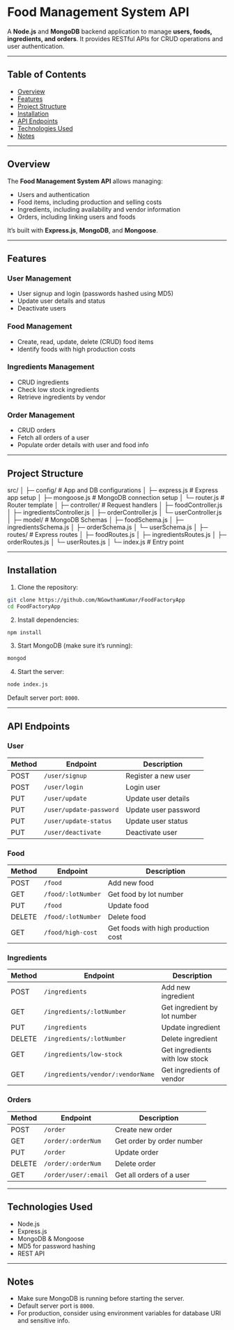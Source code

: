 # Food Management System API

A **Node.js** and **MongoDB** backend application to manage **users, foods, ingredients, and orders**. It provides RESTful APIs for CRUD operations and user authentication.

---

## Table of Contents

- [Overview](#overview)  
- [Features](#features)  
- [Project Structure](#project-structure)  
- [Installation](#installation)  
- [API Endpoints](#api-endpoints)  
- [Technologies Used](#technologies-used)  
- [Notes](#notes)  

---

## Overview

The **Food Management System API** allows managing:

- Users and authentication  
- Food items, including production and selling costs  
- Ingredients, including availability and vendor information  
- Orders, including linking users and foods  

It’s built with **Express.js**, **MongoDB**, and **Mongoose**.

---

## Features

### User Management
- User signup and login (passwords hashed using MD5)  
- Update user details and status  
- Deactivate users  

### Food Management
- Create, read, update, delete (CRUD) food items  
- Identify foods with high production costs  

### Ingredients Management
- CRUD ingredients  
- Check low stock ingredients  
- Retrieve ingredients by vendor  

### Order Management
- CRUD orders  
- Fetch all orders of a user  
- Populate order details with user and food info  

---

## Project Structure

src/
│
├─ config/ # App and DB configurations
│ ├─ express.js # Express app setup
│ ├─ mongoose.js # MongoDB connection setup
│ └─ router.js # Router template
│
├─ controller/ # Request handlers
│ ├─ foodController.js
│ ├─ ingredientsController.js
│ ├─ orderController.js
│ └─ userController.js
│
├─ model/ # MongoDB Schemas
│ ├─ foodSchema.js
│ ├─ ingredientsSchema.js
│ ├─ orderSchema.js
│ └─ userSchema.js
│
├─ routes/ # Express routes
│ ├─ foodRoutes.js
│ ├─ ingredientsRoutes.js
│ ├─ orderRoutes.js
│ └─ userRoutes.js
│
└─ index.js # Entry point

---

## Installation

1. Clone the repository:

```bash
git clone https://github.com/NGowthamKumar/FoodFactoryApp
cd FoodFactoryApp
```

2. Install dependencies:

```bash
npm install
```

3. Start MongoDB (make sure it’s running):

```bash
mongod
```

4. Start the server:

```bash
node index.js
```

Default server port: `8000`.

---

## API Endpoints

### User
| Method | Endpoint                  | Description                   |
|--------|---------------------------|-------------------------------|
| POST   | `/user/signup`            | Register a new user           |
| POST   | `/user/login`             | Login user                    |
| PUT    | `/user/update`            | Update user details           |
| PUT    | `/user/update-password`   | Update user password          |
| PUT    | `/user/update-status`     | Update user status            |
| PUT    | `/user/deactivate`        | Deactivate user               |

### Food
| Method | Endpoint                  | Description                   |
|--------|---------------------------|-------------------------------|
| POST   | `/food`                   | Add new food                  |
| GET    | `/food/:lotNumber`        | Get food by lot number        |
| PUT    | `/food`                   | Update food                   |
| DELETE | `/food/:lotNumber`        | Delete food                   |
| GET    | `/food/high-cost`         | Get foods with high production cost |

### Ingredients
| Method | Endpoint                     | Description                    |
|--------|------------------------------|--------------------------------|
| POST   | `/ingredients`               | Add new ingredient             |
| GET    | `/ingredients/:lotNumber`    | Get ingredient by lot number   |
| PUT    | `/ingredients`               | Update ingredient              |
| DELETE | `/ingredients/:lotNumber`    | Delete ingredient              |
| GET    | `/ingredients/low-stock`     | Get ingredients with low stock |
| GET    | `/ingredients/vendor/:vendorName` | Get ingredients of vendor |

### Orders
| Method | Endpoint                    | Description                   |
|--------|-----------------------------|-------------------------------|
| POST   | `/order`                    | Create new order              |
| GET    | `/order/:orderNum`          | Get order by order number     |
| PUT    | `/order`                    | Update order                  |
| DELETE | `/order/:orderNum`          | Delete order                  |
| GET    | `/order/user/:email`        | Get all orders of a user      |

---

## Technologies Used

- Node.js  
- Express.js  
- MongoDB & Mongoose  
- MD5 for password hashing  
- REST API

---

## Notes

- Make sure MongoDB is running before starting the server.  
- Default server port is `8000`.  
- For production, consider using environment variables for database URI and sensitive info.
